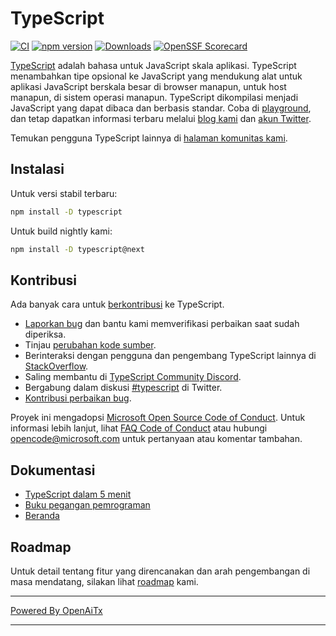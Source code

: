 # TypeScript

[![CI](https://github.com/microsoft/TypeScript/actions/workflows/ci.yml/badge.svg)](https://github.com/microsoft/TypeScript/actions/workflows/ci.yml)
[![npm version](https://badge.fury.io/js/typescript.svg)](https://www.npmjs.com/package/typescript)
[![Downloads](https://img.shields.io/npm/dm/typescript.svg)](https://www.npmjs.com/package/typescript)
[![OpenSSF Scorecard](https://api.securityscorecards.dev/projects/github.com/microsoft/TypeScript/badge)](https://securityscorecards.dev/viewer/?uri=github.com/microsoft/TypeScript)

[TypeScript](https://www.typescriptlang.org/) adalah bahasa untuk JavaScript skala aplikasi. TypeScript menambahkan tipe opsional ke JavaScript yang mendukung alat untuk aplikasi JavaScript berskala besar di browser manapun, untuk host manapun, di sistem operasi manapun. TypeScript dikompilasi menjadi JavaScript yang dapat dibaca dan berbasis standar. Coba di [playground](https://www.typescriptlang.org/play/), dan tetap dapatkan informasi terbaru melalui [blog kami](https://blogs.msdn.microsoft.com/typescript) dan [akun Twitter](https://twitter.com/typescript).

Temukan pengguna TypeScript lainnya di [halaman komunitas kami](https://www.typescriptlang.org/community/).

## Instalasi

Untuk versi stabil terbaru:

```bash
npm install -D typescript
```

Untuk build nightly kami:

```bash
npm install -D typescript@next
```

## Kontribusi

Ada banyak cara untuk [berkontribusi](https://github.com/microsoft/TypeScript/blob/main/CONTRIBUTING.md) ke TypeScript.
* [Laporkan bug](https://github.com/microsoft/TypeScript/issues) dan bantu kami memverifikasi perbaikan saat sudah diperiksa.
* Tinjau [perubahan kode sumber](https://github.com/microsoft/TypeScript/pulls).
* Berinteraksi dengan pengguna dan pengembang TypeScript lainnya di [StackOverflow](https://stackoverflow.com/questions/tagged/typescript).
* Saling membantu di [TypeScript Community Discord](https://discord.gg/typescript).
* Bergabung dalam diskusi [#typescript](https://twitter.com/search?q=%23TypeScript) di Twitter.
* [Kontribusi perbaikan bug](https://github.com/microsoft/TypeScript/blob/main/CONTRIBUTING.md).

Proyek ini mengadopsi [Microsoft Open Source Code of Conduct](https://opensource.microsoft.com/codeofconduct/). Untuk informasi lebih lanjut, lihat
[FAQ Code of Conduct](https://opensource.microsoft.com/codeofconduct/faq/) atau hubungi [opencode@microsoft.com](mailto:opencode@microsoft.com)
untuk pertanyaan atau komentar tambahan.

## Dokumentasi

*  [TypeScript dalam 5 menit](https://www.typescriptlang.org/docs/handbook/typescript-in-5-minutes.html)
*  [Buku pegangan pemrograman](https://www.typescriptlang.org/docs/handbook/intro.html)
*  [Beranda](https://www.typescriptlang.org/)

## Roadmap

Untuk detail tentang fitur yang direncanakan dan arah pengembangan di masa mendatang, silakan lihat [roadmap](https://github.com/microsoft/TypeScript/wiki/Roadmap) kami.

---

[Powered By OpenAiTx](https://github.com/OpenAiTx/OpenAiTx)

---